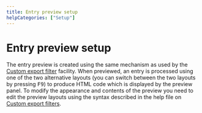 ```yaml
---
title: Entry preview setup
helpCategories: ["Setup"]
---
```


# Entry preview setup

The entry preview is created using the same mechanism as used by the [Custom export filter](CustomExports) facility. When previewed, an entry is processed using one of the two alternative layouts (you can switch between the two layouts by pressing <kbd>F9</kbd>) to produce HTML code which is displayed by the preview panel. To modify the appearance and contents of the preview you need to edit the preview layouts using the syntax described in the help file on [Custom export filters](CustomExports).
